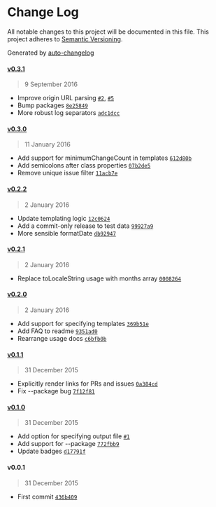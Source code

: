 # Change Log
All notable changes to this project will be documented in this file. This project adheres to [Semantic Versioning](http://semver.org/).

Generated by [auto-changelog](https://github.com/CookPete/auto-changelog)


#### [v0.3.1](https://github.com/CookPete/auto-changelog/compare/v0.3.0...v0.3.1)
> 9 September 2016

* Improve origin URL parsing [`#2`](https://github.com/CookPete/auto-changelog/issues/2), [`#5`](https://github.com/CookPete/auto-changelog/issues/5)
* Bump packages [`8e25849`](https://github.com/CookPete/auto-changelog/commit/8e258493826b744539fbcc2a97ee51026d404ecb)
* More robust log separators [`adc1dcc`](https://github.com/CookPete/auto-changelog/commit/adc1dccb744335ed1b0cb52a32f23605f92bbe97)


#### [v0.3.0](https://github.com/CookPete/auto-changelog/compare/v0.2.2...v0.3.0)
> 11 January 2016

* Add support for minimumChangeCount in templates [`612d80b`](https://github.com/CookPete/auto-changelog/commit/612d80b02cabbc2faeddd39c57bd086661932aef)
* Add semicolons after class properties [`07b2de5`](https://github.com/CookPete/auto-changelog/commit/07b2de5131f4354565b2ba94a5fc181a1448b5c2)
* Remove unique issue filter [`11acb7e`](https://github.com/CookPete/auto-changelog/commit/11acb7e4a9f2782a95e0932917828646103bd85a)


#### [v0.2.2](https://github.com/CookPete/auto-changelog/compare/v0.2.1...v0.2.2)
> 2 January 2016

* Update templating logic [`12c0624`](https://github.com/CookPete/auto-changelog/commit/12c0624e7e419a70bd5f3b403d7e0bd8f23ec617)
* Add a commit-only release to test data [`99927a9`](https://github.com/CookPete/auto-changelog/commit/99927a9b2126e656f70964f303a477aa4a5f811b)
* More sensible formatDate [`db92947`](https://github.com/CookPete/auto-changelog/commit/db92947e6129cc20cd7777b7ed90b2bd547918c0)


#### [v0.2.1](https://github.com/CookPete/auto-changelog/compare/v0.2.0...v0.2.1)
> 2 January 2016

* Replace toLocaleString usage with months array [`0008264`](https://github.com/CookPete/auto-changelog/commit/0008264bcabddf8d2b6b19fde7aa41b0de7a5b77)


#### [v0.2.0](https://github.com/CookPete/auto-changelog/compare/v0.1.1...v0.2.0)
> 2 January 2016

* Add support for specifying templates [`369b51e`](https://github.com/CookPete/auto-changelog/commit/369b51e9ff05bccba19cd09d9d519bca579bf972)
* Add FAQ to readme [`9351ad0`](https://github.com/CookPete/auto-changelog/commit/9351ad0b5f6e7f59e1b51b1c7ea1a3e7720dfbbc)
* Rearrange usage docs [`c6bfb0b`](https://github.com/CookPete/auto-changelog/commit/c6bfb0be0b429ce7f9697eb1097ec3e2288aff74)


#### [v0.1.1](https://github.com/CookPete/auto-changelog/compare/v0.1.0...v0.1.1)
> 31 December 2015

* Explicitly render links for PRs and issues [`0a384cd`](https://github.com/CookPete/auto-changelog/commit/0a384cdeb3e9c3641fc3f655b0d9aeff58f8ebd3)
* Fix --package bug [`7f12f81`](https://github.com/CookPete/auto-changelog/commit/7f12f81f06441af4c74508ccc673e7052dec8d18)


#### [v0.1.0](https://github.com/CookPete/auto-changelog/compare/v0.0.1...v0.1.0)
> 31 December 2015

* Add option for specifying output file [`#1`](https://github.com/CookPete/auto-changelog/issues/1)
* Add support for --package [`772fbb9`](https://github.com/CookPete/auto-changelog/commit/772fbb988f41d893bccd88417a2b5992543bc936)
* Update badges [`d17791f`](https://github.com/CookPete/auto-changelog/commit/d17791f478b7fc4a48877b5c79a1ce857223553a)


#### v0.0.1
> 31 December 2015

* First commit [`436b409`](https://github.com/CookPete/auto-changelog/commit/436b409bb6b3f853d14e2eda6ca1d87f78d00a14)
